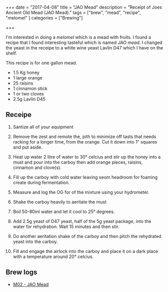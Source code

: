 +++
date = "2017-04-08"
title = "JAO Mead"
description = "Receipt of Joes Ancient Old Mead (JAO Mead)."
tags = ["brew", "mead", "recipe", "melomel" ]
categories = ["Brewing"]

+++

I'm interested in doing a *melomel* which is a mead with fruits. I
found a recipe that I found interesting tasteful which is named *JAO
mead*. I changed the yeast in the receipe to a white wine yeast Lavlin
D47 which I have on the shelf.

This recipe is for one gallon mead.

* 1.5 Kg honey
* 1 large orange
* 25 raisins
* 1 cinnamon stick
* 1 or two cloves
* 2.5g Lavlin D45


## Receipe

1. Santize all of your equipment

2. Remove the zest and remote the, pith to minimize off tasts that
   needs racking for a longer time, from the orange. Cut it down into
   1" squares and put aside.

3. Heat up water 2 litre of water to 30° celcius and stir up the honey
   into a must and pour into the carboy then add orange pieces,
   raisins, cinnamon and clove(s).

4. Fill up the carboy with cold water leaving seom headroom for
   foaming create during fermentation.

5. Measure and log the OG for of the mixture using your hydrometer.

6. Shake the carboy heavily to aeritate the must

4. Boil 50-80ml water and let it cool to 25° degrees.

5. Add 2.5g yeast of D47 yeast, half of the 5g yeast package, into the
   water for rehydration. Wait 15 minutes and then stir.

6. Do another aeritation shake of the carboy and then pitch the
   rehydrated yeast into the carboy.

8. Fill and engage the airlock into the carboy and place it on a dark
   place with a temperature around 20° celcius.


## Brew logs

- [M02 - JAO Mead](../m02-jao-mead)
